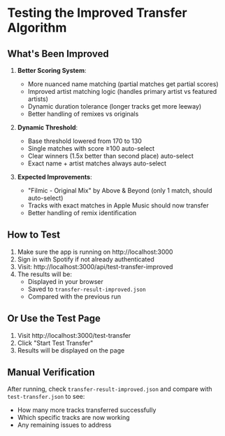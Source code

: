 # Testing the Improved Transfer Algorithm

## What's Been Improved

1. **Better Scoring System**:
   - More nuanced name matching (partial matches get partial scores)
   - Improved artist matching logic (handles primary artist vs featured artists)
   - Dynamic duration tolerance (longer tracks get more leeway)
   - Better handling of remixes vs originals

2. **Dynamic Threshold**:
   - Base threshold lowered from 170 to 130
   - Single matches with score ≥100 auto-select
   - Clear winners (1.5x better than second place) auto-select
   - Exact name + artist matches always auto-select

3. **Expected Improvements**:
   - "Filmic - Original Mix" by Above & Beyond (only 1 match, should auto-select)
   - Tracks with exact matches in Apple Music should now transfer
   - Better handling of remix identification

## How to Test

1. Make sure the app is running on http://localhost:3000
2. Sign in with Spotify if not already authenticated
3. Visit: http://localhost:3000/api/test-transfer-improved
4. The results will be:
   - Displayed in your browser
   - Saved to `transfer-result-improved.json`
   - Compared with the previous run

## Or Use the Test Page

1. Visit http://localhost:3000/test-transfer
2. Click "Start Test Transfer"
3. Results will be displayed on the page

## Manual Verification

After running, check `transfer-result-improved.json` and compare with `test-transfer.json` to see:
- How many more tracks transferred successfully
- Which specific tracks are now working
- Any remaining issues to address